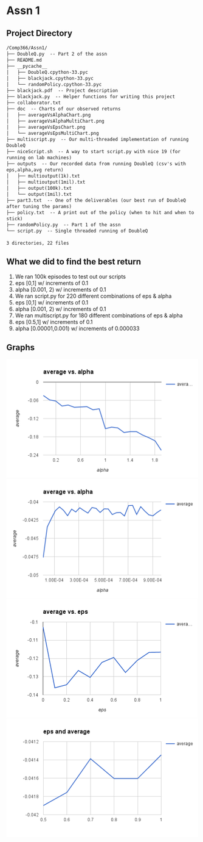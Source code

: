 # Assn 1

## Project Directory
```
/Comp366/Assn1/
├── DoubleQ.py  -- Part 2 of the assn
├── README.md
├── __pycache__
│   ├── DoubleQ.cpython-33.pyc
│   ├── blackjack.cpython-33.pyc
│   └── randomPolicy.cpython-33.pyc
├── blackjack.pdf  -- Project description
├── blackjack.py  -- Helper functions for writing this project
├── collaborator.txt
├── doc  -- Charts of our observed returns
│   ├── averageVsAlphaChart.png
│   ├── averageVsAlphaMultiChart.png
│   ├── averageVsEpsChart.png
│   └── averageVsEpsMultiChart.png
├── multiscript.py  -- Our multi-threaded implementation of running DoubleQ
├── niceScript.sh  -- A way to start script.py with nice 19 (for running on lab machines)
├── outputs  -- Our recorded data from running DoubleQ (csv's with eps,alpha,avg return)
│   ├── multioutput(1k).txt
│   ├── multioutput(1mil).txt
│   ├── output(100k).txt
│   └── output(1mil).txt
├── part3.txt  -- One of the deliverables (our best run of DoubleQ after tuning the params)
├── policy.txt  -- A print out of the policy (when to hit and when to stick)
├── randomPolicy.py  -- Part 1 of the assn
└── script.py  -- Single threaded running of DoubleQ

3 directories, 22 files
```

## What we did to find the best return
1. We ran 100k episodes to test out our scripts
  1. eps [0,1] w/ increments of 0.1
  1. alpha [0.001, 2) w/ increments of 0.1
1. We ran script.py for 220 different combinations of eps & alpha
  1. eps [0,1] w/ increments of 0.1
  1. alpha [0.001, 2) w/ increments of 0.1
1. We ran multiscript.py for 180 different combinations of eps & alpha
  1. eps [0.5,1] w/ increments of 0.1
  1. alpha [0.00001,0.001) w/ increments of 0.000033


## Graphs
![averageVsAlphaChart](/Assn1/doc/averageVsAlphaChart.png?raw=true "Alpha")
![averageVsAlphaMultiChart](/Assn1/doc/averageVsAlphaMultiChart.png?raw=true "Alpha Multi")
![averageVsEpsChart](/Assn1/doc/averageVsEpsChart.png?raw=true "Eps")
![averageVsEpsMultiChart](/Assn1/doc/averageVsEpsMultiChart.png?raw=true "Eps Multi")

